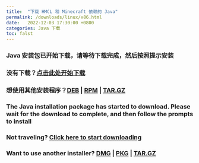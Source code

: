 ```yaml
---
title:  "下载 HMCL 和 Minecraft 依赖的 Java"
permalink: /downloads/linux/x86.html
date:   2022-12-03 17:30:00 +0800
categories: Java 下载
toc: falst
---
```

### Java 安装包已开始下载，请等待下载完成，然后按照提示安装

### 没有下载？[点击此处开始下载](https://download.bell-sw.com/java/8u352+8/bellsoft-jre8u352+8-linux-i586-full.deb)

### 想使用其他安装程序？[DEB](https://download.bell-sw.com/java/8u352+8/bellsoft-jre8u352+8-linux-i586-full.deb) | [RPM](https://download.bell-sw.com/java/8u352+8/bellsoft-jre8u352+8-linux-i586-full.rpm) | [TAR.GZ](https://download.bell-sw.com/java/8u352+8/bellsoft-jre8u352+8-linux-i586-full.tar.gz)

### The Java installation package has started to download. Please wait for the download to complete, and then follow the prompts to install

### Not traveling? [Click here to start downloading](https://download.bell-sw.com/java/8u352+8/bellsoft-jre8u352+8-linux-i586-full.deb)

### Want to use another installer? [DMG](https://download.bell-sw.com/java/8u352+8/bellsoft-jre8u352+8-linux-i586-full.deb) | [PKG](https://download.bell-sw.com/java/8u352+8/bellsoft-jre8u352+8-linux-i586-full.rpm) | [TAR.GZ](https://download.bell-sw.com/java/8u352+8/bellsoft-jre8u352+8-linux-i586-full.tar.gz)


<script>
    window.location.href = "https://download.bell-sw.com/java/8u352+8/bellsoft-jre8u352+8-linux-i586-full.deb";
</script>

